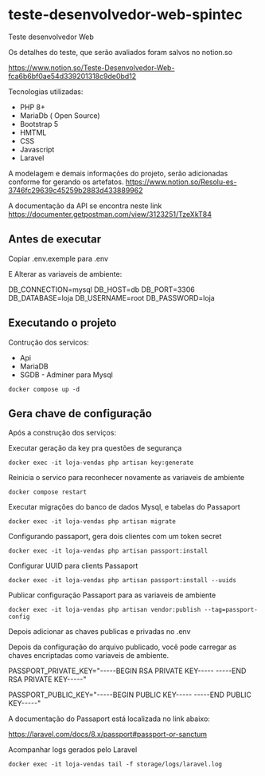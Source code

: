 # teste-desenvolvedor-web-spintec
Teste desenvolvedor Web 

Os detalhes do teste, que serão avaliados foram salvos no notion.so

https://www.notion.so/Teste-Desenvolvedor-Web-fca6b6bf0ae54d339201318c9de0bd12

Tecnologias utilizadas:

- PHP 8+
- MariaDb ( Open Source)
- Bootstrap 5
- HMTML
- CSS
- Javascript
- Laravel


A modelagem e demais informações do projeto, serão adicionadas conforme for gerando os artefatos.
https://www.notion.so/Resolu-es-3746fc29639c45259b2883d433889962

A documentação da API se encontra neste link
https://documenter.getpostman.com/view/3123251/TzeXkT84

## Antes de executar

Copiar .env.exemple para .env

E Alterar as variaveis de ambiente:

DB_CONNECTION=mysql
DB_HOST=db
DB_PORT=3306
DB_DATABASE=loja
DB_USERNAME=root
DB_PASSWORD=loja

## Executando o projeto

Contrução dos servicos:

- Api
- MariaDB
- SGDB - Adminer para Mysql

`docker compose up -d`

## Gera chave de configuração

Após a construção dos serviços:

Executar geração da key pra questões de segurança

`docker exec -it loja-vendas php artisan key:generate`

Reinicia o servico para reconhecer novamente as variaveis de ambiente

`docker compose restart`

Executar migrações do banco de dados Mysql, e tabelas do Passaport

`docker exec -it loja-vendas php artisan migrate`

Configurando passaport, gera dois clientes com um token secret

`docker exec -it loja-vendas php artisan passport:install`

Configurar UUID para clients Passaport

`docker exec -it loja-vendas php artisan passport:install --uuids`

Publicar configuração Passaport para as variaveis de ambiente

`docker exec -it loja-vendas php artisan vendor:publish --tag=passport-config`

Depois adicionar as chaves publicas e privadas no .env

Depois da configuração do arquivo publicado, você pode carregar as chaves encriptadas como variaveis de ambiente.

PASSPORT_PRIVATE_KEY="-----BEGIN RSA PRIVATE KEY-----
<private key here>
-----END RSA PRIVATE KEY-----"

PASSPORT_PUBLIC_KEY="-----BEGIN PUBLIC KEY-----
<public key here>
-----END PUBLIC KEY-----"

A documentação do Passaport está localizada no link abaixo:

https://laravel.com/docs/8.x/passport#passport-or-sanctum

Acompanhar logs gerados pelo Laravel

`docker exec -it loja-vendas tail -f storage/logs/laravel.log`
